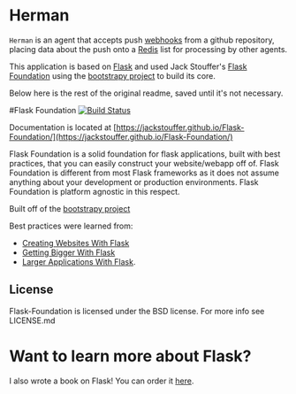 # Herman

`Herman` is an agent that accepts push [webhooks](https://developer.github.com/webhooks/) from a github repository, placing data about the push onto a [Redis](http://redis.io) list for processing by other agents.

This application is based on [Flask](http://flask.pocoo.org/) and used Jack Stouffer's [Flask Foundation](https://jackstouffer.github.io/Flask-Foundation/) using the [bootstrapy project](https://github.com/kirang89/bootstrapy) to build its core.


Below here is the rest of the original readme, saved until it's not necessary.

#Flask Foundation
[![Build Status](https://travis-ci.org/JackStouffer/Flask-Foundation.png)](https://travis-ci.org/JackStouffer/Flask-Foundation)

Documentation is located at [https://jackstouffer.github.io/Flask-Foundation/](https://jackstouffer.github.io/Flask-Foundation/)

Flask Foundation is a solid foundation for flask applications, built with best practices, that you can easily construct your website/webapp off of. Flask Foundation is different from most Flask frameworks as it does not assume anything about your development or production environments. Flask Foundation is platform agnostic in this respect.

Built off of the [bootstrapy project](https://github.com/kirang89/bootstrapy)

Best practices were learned from:
* [Creating Websites With Flask](http://maximebf.com/blog/2012/10/building-websites-in-python-with-flask/)
* [Getting Bigger With Flask](http://maximebf.com/blog/2012/11/getting-bigger-with-flask/)
* [Larger Applications With Flask](http://flask.pocoo.org/docs/patterns/packages/).

## License

Flask-Foundation is licensed under the BSD license. For more info see LICENSE.md

# Want to learn more about Flask?

I also wrote a book on Flask! You can order it [here](https://www.packtpub.com/web-development/mastering-flask).
